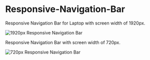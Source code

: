 # Responsive-Navigation-Bar
Responsive Navigation Bar for Laptop with screen width of 1920px.

![1920px Responsive Navigation Bar](https://github.com/Zaf0708/Responsive-Navigation-Bar/assets/96942503/6eee76d9-fcfd-4685-a1d9-4f5039d35e3e)

Responsive Navigation Bar with screen width of 720px.

![720px Responsive Navigation Bar](https://github.com/Zaf0708/Responsive-Navigation-Bar/assets/96942503/314cf8ab-8615-46a5-af46-8740d807de27)
